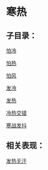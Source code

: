 # 寒热## 子目录：[怕冷](https://www.gmzyjc.com/read/biaoxian/cat_怕冷.md)[怕热](https://www.gmzyjc.com/read/biaoxian/cat_怕热.md)[怕风](https://www.gmzyjc.com/read/biaoxian/cat_怕风.md)[发冷](https://www.gmzyjc.com/read/biaoxian/cat_发冷.md)[发热](https://www.gmzyjc.com/read/biaoxian/cat_发热.md)[冷热交错](https://www.gmzyjc.com/read/biaoxian/cat_冷热交错.md)[寒战发抖](https://www.gmzyjc.com/read/biaoxian/cat_寒战发抖.md)## 相关表现：[发热无汗](https://www.gmzyjc.com/search/result?wd=发热无汗)